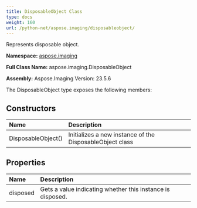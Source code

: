 ```yaml
---
title: DisposableObject Class
type: docs
weight: 160
url: /python-net/aspose.imaging/disposableobject/
---
```


Represents disposable object.

**Namespace:** [aspose.imaging](/imaging/python-net/aspose.imaging/)

**Full Class Name:** aspose.imaging.DisposableObject

**Assembly:**  Aspose.Imaging Version: 23.5.6

The DisposableObject type exposes the following members:
## **Constructors**
|**Name**|**Description**|
| :- | :- |
|DisposableObject()|Initializes a new instance of the DisposableObject class|
## **Properties**
|**Name**|**Description**|
| :- | :- |
|disposed|Gets a value indicating whether this instance is disposed.|
